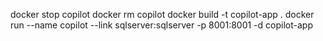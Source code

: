 docker stop copilot
docker rm copilot
docker build -t copilot-app .
docker run --name copilot --link sqlserver:sqlserver -p 8001:8001 -d copilot-app